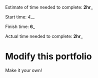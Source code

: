 Estimate of time needed to complete: __2hr___

Start time: _4___

Finish time: __6___

Actual time needed to complete: __2hr___


# Modify this portfolio

Make it your own!
